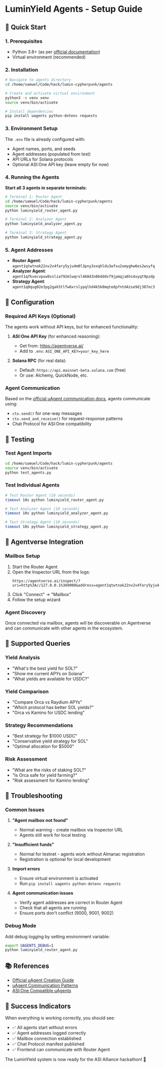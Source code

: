 # LuminYield Agents - Setup Guide

## 🚀 Quick Start

### 1. **Prerequisites**

-   Python 3.8+ (as per [official documentation](https://innovationlab.fetch.ai/resources/docs/agent-creation/uagent-creation))
-   Virtual environment (recommended)

### 2. **Installation**

```bash
# Navigate to agents directory
cd /home/samuel/Code/hack/lumin-cypherpunk/agents

# Create and activate virtual environment
python3 -m venv venv
source venv/bin/activate

# Install dependencies
pip install uagents python-dotenv requests
```

### 3. **Environment Setup**

The `.env` file is already configured with:

-   Agent names, ports, and seeds
-   Agent addresses (populated from test)
-   API URLs for Solana protocols
-   Optional ASI:One API key (leave empty for now)

### 4. **Running the Agents**

**Start all 3 agents in separate terminals:**

```bash
# Terminal 1: Router Agent
cd /home/samuel/Code/hack/lumin-cypherpunk/agents
source venv/bin/activate
python luminyield_router_agent.py

# Terminal 2: Analyzer Agent
python luminyield_analyzer_agent.py

# Terminal 3: Strategy Agent
python luminyield_strategy_agent.py
```

### 5. **Agent Addresses**

-   **Router Agent**: `agent1qtwtnak22nv2v4fary5yju4m0l3pny3xxqhldu3wfxu2umyghw6es2wsyfq`
-   **Analyzer Agent**: `agent1qfkvecvpxw9vslza792mlwqrsl460d3n86dddvf9jpmqja6hs4xyqt9pzdp`
-   **Strategy Agent**: `agent1q0qug02e3pg2gak5tlfw6xrslypqlhd4k5k8mqtedpfntd4zse9dj307ec3`

## 🔧 Configuration

### **Required API Keys (Optional)**

The agents work without API keys, but for enhanced functionality:

1. **ASI:One API Key** (for enhanced reasoning):

    - Get from: https://agentverse.ai/
    - Add to `.env`: `ASI_ONE_API_KEY=your_key_here`

2. **Solana RPC** (for real data):
    - Default: `https://api.mainnet-beta.solana.com` (free)
    - Or use: Alchemy, QuickNode, etc.

### **Agent Communication**

Based on the [official uAgent communication docs](https://innovationlab.fetch.ai/resources/docs/agent-communication/uagent-uagent-communication), agents communicate using:

-   `ctx.send()` for one-way messages
-   `ctx.send_and_receive()` for request-response patterns
-   Chat Protocol for ASI:One compatibility

## 🧪 Testing

### **Test Agent Imports**

```bash
cd /home/samuel/Code/hack/lumin-cypherpunk/agents
source venv/bin/activate
python test_agents.py
```

### **Test Individual Agents**

```bash
# Test Router Agent (10 seconds)
timeout 10s python luminyield_router_agent.py

# Test Analyzer Agent (10 seconds)
timeout 10s python luminyield_analyzer_agent.py

# Test Strategy Agent (10 seconds)
timeout 10s python luminyield_strategy_agent.py
```

## 🔗 Agentverse Integration

### **Mailbox Setup**

1. Start the Router Agent
2. Open the Inspector URL from the logs:
    ```
    https://agentverse.ai/inspect/?uri=http%3A//127.0.0.1%3A9000&address=agent1qtwtnak22nv2v4fary5yju4m0l3pny3xxqhldu3wfxu2umyghw6es2wsyfq
    ```
3. Click "Connect" → "Mailbox"
4. Follow the setup wizard

### **Agent Discovery**

Once connected via mailbox, agents will be discoverable on Agentverse and can communicate with other agents in the ecosystem.

## 🎯 Supported Queries

### **Yield Analysis**

-   "What's the best yield for SOL?"
-   "Show me current APYs on Solana"
-   "What yields are available for USDC?"

### **Yield Comparison**

-   "Compare Orca vs Raydium APYs"
-   "Which protocol has better SOL yields?"
-   "Orca vs Kamino for USDC lending"

### **Strategy Recommendations**

-   "Best strategy for $1000 USDC"
-   "Conservative yield strategy for SOL"
-   "Optimal allocation for $5000"

### **Risk Assessment**

-   "What are the risks of staking SOL?"
-   "Is Orca safe for yield farming?"
-   "Risk assessment for Kamino lending"

## 🚨 Troubleshooting

### **Common Issues**

1. **"Agent mailbox not found"**

    - Normal warning - create mailbox via Inspector URL
    - Agents still work for local testing

2. **"Insufficient funds"**

    - Normal for testnet - agents work without Almanac registration
    - Registration is optional for local development

3. **Import errors**

    - Ensure virtual environment is activated
    - Run `pip install uagents python-dotenv requests`

4. **Agent communication issues**
    - Verify agent addresses are correct in Router Agent
    - Check that all agents are running
    - Ensure ports don't conflict (9000, 9001, 9002)

### **Debug Mode**

Add debug logging by setting environment variable:

```bash
export UAGENTS_DEBUG=1
python luminyield_router_agent.py
```

## 📚 References

-   [Official uAgent Creation Guide](https://innovationlab.fetch.ai/resources/docs/agent-creation/uagent-creation)
-   [uAgent Communication Patterns](https://innovationlab.fetch.ai/resources/docs/agent-communication/uagent-uagent-communication)
-   [ASI:One Compatible uAgents](https://innovationlab.fetch.ai/resources/docs/examples/chat-protocol/asi-compatible-uagents)

## 🎉 Success Indicators

When everything is working correctly, you should see:

-   ✅ All agents start without errors
-   ✅ Agent addresses logged correctly
-   ✅ Mailbox connection established
-   ✅ Chat Protocol manifest published
-   ✅ Frontend can communicate with Router Agent

The LuminYield system is now ready for the ASI Alliance hackathon! 🚀
